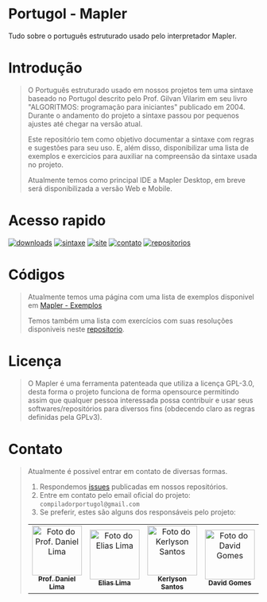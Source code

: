 # Portugol - Mapler

Tudo sobre o português estruturado usado pelo interpretador Mapler.

# Introdução

> O Português estruturado usado em nossos projetos tem uma sintaxe baseado no Portugol descrito pelo Prof. Gilvan Vilarim em seu livro "ALGORITMOS: programação para iniciantes" publicado em 2004. Durante o andamento do projeto a sintaxe passou por pequenos ajustes até chegar na versão atual.
> 
> Este repositório tem como objetivo documentar a sintaxe com regras e sugestões para seu uso. E, além disso, disponibilizar uma lista de exemplos e exercicios para auxiliar na compreensão da sintaxe usada no projeto.
> 
> Atualmente temos como principal IDE a Mapler Desktop, em breve será disponibilizada a versão Web e Mobile.

# Acesso rapido
[![downloads](https://img.shields.io/badge/downloads%20-%23323330.svg?&style=for-the-badge&logo=perfil&logoColor=black&color=F745B5)](https://portugol.sourceforge.io/download.html)
[![sintaxe](https://img.shields.io/badge/sintaxe%20-%23323330.svg?&style=for-the-badge&logo=perfil&logoColor=black&color=c5f745)](https://github.com/Projeto-Mapler/portugol#códigos)
[![site](https://img.shields.io/badge/site%20-%23323330.svg?&style=for-the-badge&logo=perfil&logoColor=black&color=c5f745)](https://portugol.sourceforge.io/)
[![contato](https://img.shields.io/badge/contato%20-%23323330.svg?&style=for-the-badge&logo=perfil&logoColor=black&color=c5f745)](https://github.com/Projeto-Mapler/portugol#contato)
[![repositorios](https://img.shields.io/badge/repositorios%20-%23323330.svg?&style=for-the-badge&logo=perfil&logoColor=black&color=FFF)](https://github.com/Projeto-Mapler/portugol)

# Códigos

> Atualmente temos uma página com uma lista de exemplos disponivel em [Mapler - Exemplos](https://portugol.sourceforge.io/exemplos/estrutura-codigo.html#VisaoGeral)
> 
> Temos também uma lista com exercícios com suas resoluções disponiveis neste [repositorio](https://github.com/Projeto-Mapler/portugol).

# Licença

> O Mapler é uma ferramenta patenteada que utiliza a licença GPL-3.0, desta forma o projeto funciona de forma opensource permitindo assim que qualquer pessoa interessada possa contribuir e usar seus softwares/repositórios para diversos fins (obdecendo claro as regras definidas pela GPLv3).

# Contato

> Atualmente é possivel entrar em contato de diversas formas. 
> 1. Respondemos [issues](https://github.com/Projeto-Mapler/portugol/issues) publicadas em nossos repositórios. 
> 2. Entre em contato pelo email oficial do projeto: `compiladorportugol@gmail.com`
> 3. Se preferir, estes são alguns dos responsáveis pelo projeto:
> <table>
   <tr>
    <td align="center">
      <a href="https://www.linkedin.com/in/danieljr/">
        <img src="https://media.licdn.com/dms/image/C4E03AQEdUljKp81Vpg/profile-displayphoto-shrink_800_800/0/1534789401548?e=1681948800&v=beta&t=ytp_lGV2CtfR9b9MmzWKjo4MXXsSdgwHTJlNvvcf5QU" width="100px;" alt="Foto do Prof. Daniel Lima"/><br>
        <sub>
          <b>Prof. Daniel Lima</b>
        </sub>
      </a>
    </td>
    <td align="center">
      <a href="https://www.linkedin.com/in/elias-lima-27879b204/">
        <img src="https://media.licdn.com/dms/image/C4E03AQETJadx9ldkyg/profile-displayphoto-shrink_800_800/0/1660160521575?e=1681948800&v=beta&t=iexJKWyklFkY0sja10n0pvSKCQseNbihi9-NQisnk_M" width="100px;" alt="Foto do Elias Lima"/><br>
        <sub>
          <b>Elias Lima</b>
        </sub>
      </a>
    </td>
    <td align="center">
      <a href="https://www.linkedin.com/in/kerlyson/">
        <img src="https://media.licdn.com/dms/image/C5603AQGE0v0eHtvPBQ/profile-displayphoto-shrink_800_800/0/1601513845193?e=1681948800&v=beta&t=xQ1KvK9rZuiAtl-YWp6mD3d29R-Hbmw7VAjUwBQ17vw" width="100px;" alt="Foto do Kerlyson Santos"/><br>
        <sub>
          <b>Kerlyson Santos</b>
        </sub>
      </a>
    </td>
    <td align="center">
      <a href="https://www.linkedin.com/in/kerlyson/">
        <img src="https://avatars.githubusercontent.com/u/53452408?v=4" width="100px;" alt="Foto do David Gomes"/><br>
        <sub>
          <b>David Gomes</b>
        </sub>
      </a>
    </td>
  </tr>
</table>